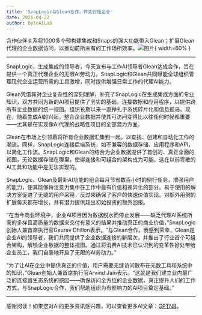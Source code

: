 ```yaml
---
title: 'SnapLogic与Glean合作，转变代理企业'
date: 2025-04-22
author: ByteAILab
---
```


合作伙伴关系将1000多个预构建集成和Snaps的强大功能带入Glean；扩展Glean代理的企业数据访问，以推动前所未有的工作场所效率。![图片](https://ai-techpark.com/wp-content/uploads/SnapLogic-1.jpg){ width=60% }

---
SnapLogic，生成集成的领导者，今天宣布与工作AI领导者Glean达成合作，旨在提供一个真正代理企业的无限AI劳动力。SnapLogic和Glean共同赋能全球组织管理现代企业运营所需的工具激增，同时提供增强日常工作的代理AI能力。

Glean凭借其对企业复杂性的深刻理解，补充了SnapLogic在生成集成方面的专业知识，双方共同为新的AI项目提供了坚实的基础，连接数据和应用程序，以提供跨所有企业数据的统一视图。组织长期以来一直挣扎于系统碎片化和信息孤岛。现在，随着生成AI的兴起，整合企业数据并使其可访问变得比以往任何时候都重要——尤其是在实现像AI代理的战略性项目的全部潜力方面。

Glean在市场上引领着将所有企业数据汇集到一起，以查找、创建和自动化工作的潮流。同样，SnapLogic连接后端系统，如不兼容的数据存储、应用程序和API，以简化工作流。SnapLogic和Glean的结合为企业数据提供了首创的、真正全面的视图，无论数据存储在哪里，使得连接和可组合的架构成为可能，这在以前零散的AI工具和功能中是无法实现的。

SnapLogic、Glean及最新AI功能的组合每月节省数百小时的例行任务，增强用户的能力，使其能够将注意力集中在工作中最有价值和差异化的部分。易于使用的解决方案促进了无缝的用户采用，反过来确保了客户的快速价值实现。对额外用例的扩展每天都在增长，并有潜力提供超出初始投资的额外回报。

“在当今商业环境中，企业AI项目因为数据脱水而停止发展——缺乏代理AI系统所需的多样且高质量的数据来交付有意义的结果并推动真正的商业价值，”SnapLogic创始人兼首席执行官Gaurav Dhillon表示。“与Glean合作，我感到荣幸，Glean是企业AI的领导者，我们共同提供了企业数据连接的新层次，并推出了行业首个可组合架构，解锁企业数据的整体视图。通过将消费AI技术已认识到的变革性好处带给企业员工，我们自豪地开启了无限的AI劳动力。”

“为了让AI在企业中提供真正的价值，用户需要无缝访问散布在无数工具和系统中的知识，”Glean创始人兼首席执行官Arvind Jain表示。“这就是我们建立业内最广泛的连接器生态系统的原因——确保访问全方位的企业数据，真正提升人们的工作方式。与SnapLogic合作，我们帮助组织为有影响力的AI项目奠定基础。”

---
感谢阅读！如果您对AI的更多资讯感兴趣，可以查看更多AI文章：[GPTNB](https://gptnb.com)。